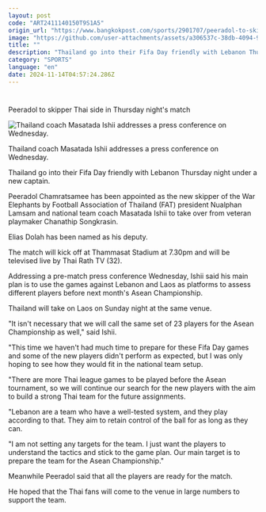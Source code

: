 ```yaml
---
layout: post
code: "ART2411140150T9S1A5"
origin_url: "https://www.bangkokpost.com/sports/2901707/peeradol-to-skipper-thai-side-in-thursday-nights-match"
image: "https://github.com/user-attachments/assets/a306537c-38db-4094-916d-eac035e666f7"
title: ""
description: "Thailand go into their Fifa Day friendly with Lebanon Thursday night under a new captain."
category: "SPORTS"
language: "en"
date: 2024-11-14T04:57:24.286Z
---
```


# 

Peeradol to skipper Thai side in Thursday night's match

![Thailand coach Masatada Ishii addresses a press conference on Wednesday.](https://github.com/user-attachments/assets/a4f509af-0de3-4b24-b9d6-db45ff4a91bf)

Thailand coach Masatada Ishii addresses a press conference on Wednesday.

Thailand go into their Fifa Day friendly with Lebanon Thursday night under a new captain.

Peeradol Chamratsamee has been appointed as the new skipper of the War Elephants by Football Association of Thailand (FAT) president Nualphan Lamsam and national team coach Masatada Ishii to take over from veteran playmaker Chanathip Songkrasin.

Elias Dolah has been named as his deputy.

The match will kick off at Thammasat Stadium at 7.30pm and will be televised live by Thai Rath TV (32).

Addressing a pre-match press conference Wednesday, Ishii said his main plan is to use the games against Lebanon and Laos as platforms to assess different players before next month's Asean Championship.

Thailand will take on Laos on Sunday night at the same venue.

"It isn't necessary that we will call the same set of 23 players for the Asean Championship as well," said Ishii.

"This time we haven't had much time to prepare for these Fifa Day games and some of the new players didn't perform as expected, but I was only hoping to see how they would fit in the national team setup.

"There are more Thai league games to be played before the Asean tournament, so we will continue our search for the new players with the aim to build a strong Thai team for the future assignments.

"Lebanon are a team who have a well-tested system, and they play according to that. They aim to retain control of the ball for as long as they can.

"I am not setting any targets for the team. I just want the players to understand the tactics and stick to the game plan. Our main target is to prepare the team for the Asean Championship."

Meanwhile Peeradol said that all the players are ready for the match.

He hoped that the Thai fans will come to the venue in large numbers to support the team.